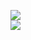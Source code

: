 

![](https://github-readme-streak-stats.herokuapp.com/?user=OzanYaprak&theme=graywhite&hide_border=true)<br/>
![](https://github-readme-stats.vercel.app/api/top-langs/?username=OzanYaprak&theme=graywhite&hide_border=true&include_all_commits=true&count_private=false&layout=compact)
